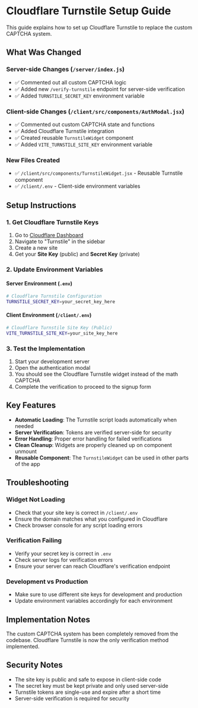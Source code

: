 # Cloudflare Turnstile Setup Guide

This guide explains how to set up Cloudflare Turnstile to replace the custom CAPTCHA system.

## What Was Changed

### Server-side Changes (`/server/index.js`)

- ✅ Commented out all custom CAPTCHA logic
- ✅ Added new `/verify-turnstile` endpoint for server-side verification
- ✅ Added `TURNSTILE_SECRET_KEY` environment variable

### Client-side Changes (`/client/src/components/AuthModal.jsx`)

- ✅ Commented out custom CAPTCHA state and functions
- ✅ Added Cloudflare Turnstile integration
- ✅ Created reusable `TurnstileWidget` component
- ✅ Added `VITE_TURNSTILE_SITE_KEY` environment variable

### New Files Created

- ✅ `/client/src/components/TurnstileWidget.jsx` - Reusable Turnstile component
- ✅ `/client/.env` - Client-side environment variables

## Setup Instructions

### 1. Get Cloudflare Turnstile Keys

1. Go to [Cloudflare Dashboard](https://dash.cloudflare.com/)
2. Navigate to "Turnstile" in the sidebar
3. Create a new site
4. Get your **Site Key** (public) and **Secret Key** (private)

### 2. Update Environment Variables

#### Server Environment (`.env`)

```bash
# Cloudflare Turnstile Configuration
TURNSTILE_SECRET_KEY=your_secret_key_here
```

#### Client Environment (`/client/.env`)

```bash
# Cloudflare Turnstile Site Key (Public)
VITE_TURNSTILE_SITE_KEY=your_site_key_here
```

### 3. Test the Implementation

1. Start your development server
2. Open the authentication modal
3. You should see the Cloudflare Turnstile widget instead of the math CAPTCHA
4. Complete the verification to proceed to the signup form

## Key Features

- **Automatic Loading**: The Turnstile script loads automatically when needed
- **Server Verification**: Tokens are verified server-side for security
- **Error Handling**: Proper error handling for failed verifications
- **Clean Cleanup**: Widgets are properly cleaned up on component unmount
- **Reusable Component**: The `TurnstileWidget` can be used in other parts of the app

## Troubleshooting

### Widget Not Loading

- Check that your site key is correct in `/client/.env`
- Ensure the domain matches what you configured in Cloudflare
- Check browser console for any script loading errors

### Verification Failing

- Verify your secret key is correct in `.env`
- Check server logs for verification errors
- Ensure your server can reach Cloudflare's verification endpoint

### Development vs Production

- Make sure to use different site keys for development and production
- Update environment variables accordingly for each environment

## Implementation Notes

The custom CAPTCHA system has been completely removed from the codebase. Cloudflare Turnstile is now the only verification method implemented.

## Security Notes

- The site key is public and safe to expose in client-side code
- The secret key must be kept private and only used server-side
- Turnstile tokens are single-use and expire after a short time
- Server-side verification is required for security
